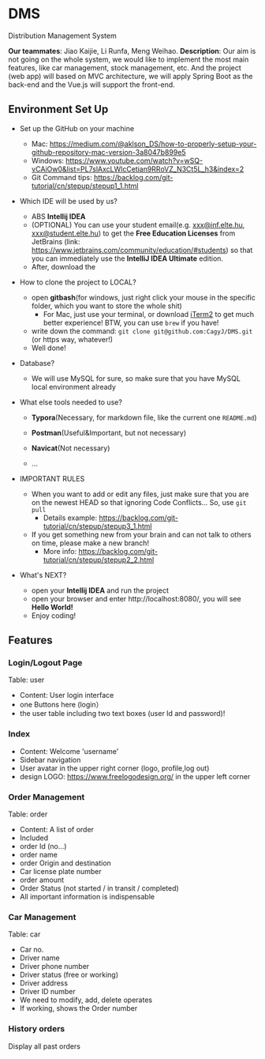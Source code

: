 # DMS
Distribution Management System

**Our teammates**: Jiao Kaijie, Li Runfa, Meng Weihao.
**Description**: Our aim is not going on the whole system, we would like to implement the most main features, like car management, stock management, etc. And the project (web app) will based on MVC architecture, we will apply Spring Boot as the back-end and the Vue.js will support the front-end.



## Environment Set Up

- Set up the GitHub on your machine

  - Mac: https://medium.com/@aklson_DS/how-to-properly-setup-your-github-repository-mac-version-3a8047b899e5
  - Windows: https://www.youtube.com/watch?v=wSQ-vCAiOw0&list=PL7slAxcLWlcCetian9RRoVZ_N3Ct5L_h3&index=2
  - Git Command tips: https://backlog.com/git-tutorial/cn/stepup/stepup1_1.html

- Which IDE will be used by us?

  - ABS **Intellij IDEA**
  - (OPTIONAL) You can use your student email(e.g. xxx@inf.elte.hu, xxx@student.elte.hu) to get the **Free Education Licenses** from JetBrains (link: https://www.jetbrains.com/community/education/#students) so that you can immediately use the  **IntelliJ IDEA Ultimate** edition.
  - After, download the 

- How to clone the project to LOCAL?

  - open **gitbash**(for windows, just right click your mouse in the specific folder, which you want to store the whole shit)
    - For Mac, just use your terminal, or download [iTerm2](https://iterm2.com/index.html) to get much better experience! BTW, you can use `brew` if you have!
  - write down the command: `git clone git@github.com:CagyJ/DMS.git` (or https way, whatever!)
  - Well done!

- Database?

  - We will use MySQL for sure, so make sure that you have MySQL local environment already

- What else tools needed to use?

  - **Typora**(Necessary, for markdown file, like the current one `README.md`)
  - **Postman**(Useful&Important, but not necessary)

  - **Navicat**(Not necessary)
  - ...

- IMPORTANT RULES

  - When you want to add or edit any files, just make sure that you are on the newest HEAD so that ignoring Code Conflicts... So, use `git pull`
    - Details example: https://backlog.com/git-tutorial/cn/stepup/stepup3_1.html
  - If you get something new from your brain and can not talk to others on time, please make a new branch!
    - More info: https://backlog.com/git-tutorial/cn/stepup/stepup2_2.html

- What's NEXT?

  - open your **Intellij IDEA** and run the project
  - open your browser and enter http://localhost:8080/, you will see **Hello World!**
  - Enjoy coding!





## Features



### Login/Logout Page

Table: user

- Content: User login interface
- one Buttons here (login）  
- the user table including two text boxes (user Id and password)!



### Index

- Content: Welcome 'username'
- Sidebar navigation
- User avatar in the upper right corner (logo, profile,log out)
- design LOGO: https://www.freelogodesign.org/     in the upper left corner



### Order Management

Table: order

- Content: A list of order
- Included 
- order Id (no...)
- order name
- order Origin and destination
- Car license plate number 
- order amount 
- Order Status (not started / in transit / completed)
- All important information is indispensable


### Car Management

Table: car

- Car no.
- Driver name
- Driver phone number
- Driver status (free or working)
- Driver address
- Driver ID number
- We need to modify, add, delete operates
- If working, shows the Order number



### History orders

Display all past orders



